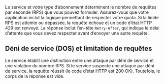 Le service et votre type d’abonnement déterminent le nombre de requêtes par seconde (RPS) que vous pouvez formuler. Assurez-vous que votre application inclut la logique permettant de respecter votre quota. Si la limite RPS est atteinte ou dépassée, la requête échoue et un code d’état HTTP 429 est renvoyé. La réponse inclut l’en-tête `Retry-After`, qui indique le délai d’attente que vous devez respecter avant d’envoyer une autre requête.

## <a name="denial-of-service-versus-throttling"></a>Déni de service (DOS) et limitation de requêtes

Le service établit une distinction entre une attaque par déni de service et une violation du nombre RPS. Si le service suspecte une attaque par déni de service, la requête réussit (le code d’état HTTP est 200 OK). Toutefois, le corps de la réponse est vide.